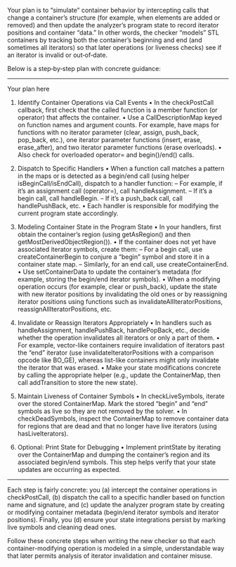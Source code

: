 Your plan is to “simulate” container behavior by intercepting calls that change a container’s structure (for example, when elements are added or removed) and then update the analyzer’s program state to record iterator positions and container “data.” In other words, the checker “models” STL containers by tracking both the container’s beginning and end (and sometimes all iterators) so that later operations (or liveness checks) see if an iterator is invalid or out‐of‐date.

Below is a step‐by‐step plan with concrete guidance:

--------------------------------------------------
Your plan here

1. Identify Container Operations via Call Events
   • In the checkPostCall callback, first check that the called function is a member function (or operator) that affects the container.
   • Use a CallDescriptionMap keyed on function names and argument counts. For example, have maps for functions with no iterator parameter (clear, assign, push_back, pop_back, etc.), one iterator parameter functions (insert, erase, erase_after), and two iterator parameter functions (erase overloads).
   • Also check for overloaded operator= and begin()/end() calls.

2. Dispatch to Specific Handlers
   • When a function call matches a pattern in the maps or is detected as a begin/end call (using helper isBeginCall/isEndCall), dispatch to a handler function:
     – For example, if it’s an assignment call (operator=), call handleAssignment.
     – If it’s a begin call, call handleBegin.
     – If it’s a push_back call, call handlePushBack, etc.
   • Each handler is responsible for modifying the current program state accordingly.

3. Modeling Container State in the Program State
   • In your handlers, first obtain the container’s region (using getAsRegion() and then getMostDerivedObjectRegion()).
   • If the container does not yet have associated iterator symbols, create them:
       – For a begin call, use createContainerBegin to conjure a “begin” symbol and store it in a container state map.
       – Similarly, for an end call, use createContainerEnd.
   • Use setContainerData to update the container’s metadata (for example, storing the begin/end iterator symbols).
   • When a modifying operation occurs (for example, clear or push_back), update the state with new iterator positions by invalidating the old ones or by reassigning iterator positions using functions such as invalidateAllIteratorPositions, reassignAllIteratorPositions, etc.

4. Invalidate or Reassign Iterators Appropriately
   • In handlers such as handleAssignment, handlePushBack, handlePopBack, etc., decide whether the operation invalidates all iterators or only a part of them.
   • For example, vector-like containers require invalidation of iterators past the “end” iterator (use invalidateIteratorPositions with a comparison opcode like BO_GE), whereas list-like containers might only invalidate the iterator that was erased.
   • Make your state modifications concrete by calling the appropriate helper (e.g., update the ContainerMap, then call addTransition to store the new state).

5. Maintain Liveness of Container Symbols
   • In checkLiveSymbols, iterate over the stored ContainerMap. Mark the stored “begin” and “end” symbols as live so they are not removed by the solver.
   • In checkDeadSymbols, inspect the ContainerMap to remove container data for regions that are dead and that no longer have live iterators (using hasLiveIterators).

6. Optional: Print State for Debugging
   • Implement printState by iterating over the ContainerMap and dumping the container’s region and its associated begin/end symbols. This step helps verify that your state updates are occurring as expected.

--------------------------------------------------

Each step is fairly concrete: you (a) intercept the container operations in checkPostCall, (b) dispatch the call to a specific handler based on function name and signature, and (c) update the analyzer program state by creating or modifying container metadata (begin/end iterator symbols and iterator positions). Finally, you (d) ensure your state integrations persist by marking live symbols and cleaning dead ones.

Follow these concrete steps when writing the new checker so that each container-modifying operation is modeled in a simple, understandable way that later permits analysis of iterator invalidation and container misuse.
